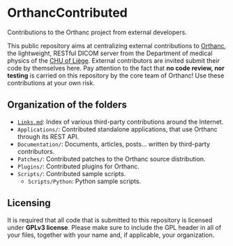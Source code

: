 OrthancContributed
==================

Contributions to the Orthanc project from external developers.

This public repository aims at centralizing external contributions to [Orthanc](http://www.orthanc-server.com/), the lightweight, RESTful DICOM server from the Department of medical physics of the [CHU of Liège](http://www.chuliege.be/). External contributors are invited submit their code by themselves here. Pay attention to the fact that **no code review, nor testing** is carried on this repository by the core team of Orthanc! Use these contributions at your own risk.

Organization of the folders
---------------------------

* [`Links.md`](./Links.md): Index of various third-party contributions around the Internet.
* `Applications/`: Contributed standalone applications, that use Orthanc through its REST API.
* `Documentation/`: Documents, articles, posts... written by third-party contributors.
* `Patches/`: Contributed patches to the Orthanc source distribution.
* `Plugins/`: Contributed plugins for Orthanc.
* `Scripts/`: Contributed sample scripts.
  * `Scripts/Python`: Python sample scripts.

Licensing
---------

It is required that all code that is submitted to this repository is licensed under **GPLv3 license**. Please make sure to include the GPL header in all of your files, together with your name and, if applicable, your organization.
